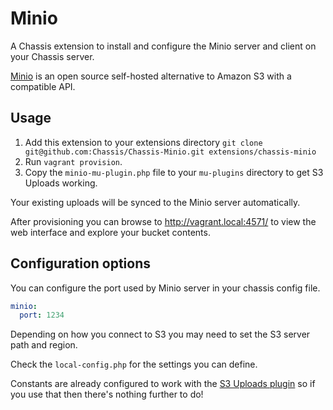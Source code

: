 # Minio
A Chassis extension to install and configure the Minio server and client on your Chassis server.

[Minio](https://www.minio.io/) is an open source self-hosted alternative to Amazon S3 with a compatible API.

## Usage
1. Add this extension to your extensions directory `git clone git@github.com:Chassis/Chassis-Minio.git extensions/chassis-minio`
2. Run `vagrant provision`.
3. Copy the `minio-mu-plugin.php` file to your `mu-plugins` directory to get S3 Uploads working.

Your existing uploads will be synced to the Minio server automatically.

After provisioning you can browse to http://vagrant.local:4571/ to view the web interface and explore your bucket contents.

## Configuration options
You can configure the port used by Minio server in your chassis config file.
```yaml
minio:
  port: 1234
```

Depending on how you connect to S3 you may need to set the S3 server path and region.

Check the `local-config.php` for the settings you can define.

Constants are already configured to work with the [S3 Uploads plugin](https://github.com/humanmade/S3-Uploads) so if you use that then there's nothing further to do!
